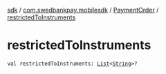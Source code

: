 [sdk](../../index.md) / [com.swedbankpay.mobilesdk](../index.md) / [PaymentOrder](index.md) / [restrictedToInstruments](./restricted-to-instruments.md)

# restrictedToInstruments

`val restrictedToInstruments: `[`List`](https://kotlinlang.org/api/latest/jvm/stdlib/kotlin.collections/-list/index.html)`<`[`String`](https://kotlinlang.org/api/latest/jvm/stdlib/kotlin/-string/index.html)`>?`